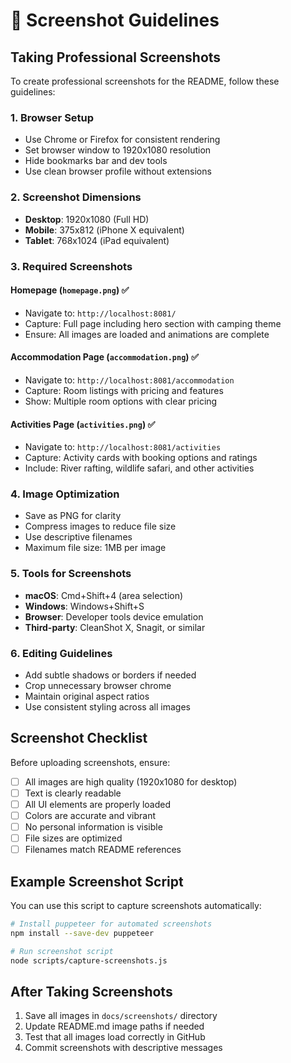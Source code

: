 # 📸 Screenshot Guidelines

## Taking Professional Screenshots

To create professional screenshots for the README, follow these guidelines:

### 1. Browser Setup
- Use Chrome or Firefox for consistent rendering
- Set browser window to 1920x1080 resolution
- Hide bookmarks bar and dev tools
- Use clean browser profile without extensions

### 2. Screenshot Dimensions
- **Desktop**: 1920x1080 (Full HD)
- **Mobile**: 375x812 (iPhone X equivalent)
- **Tablet**: 768x1024 (iPad equivalent)

### 3. Required Screenshots

#### Homepage (`homepage.png`) ✅
- Navigate to: `http://localhost:8081/`
- Capture: Full page including hero section with camping theme
- Ensure: All images are loaded and animations are complete

#### Accommodation Page (`accommodation.png`) ✅
- Navigate to: `http://localhost:8081/accommodation`
- Capture: Room listings with pricing and features
- Show: Multiple room options with clear pricing

#### Activities Page (`activities.png`) ✅
- Navigate to: `http://localhost:8081/activities`
- Capture: Activity cards with booking options and ratings
- Include: River rafting, wildlife safari, and other activities

### 4. Image Optimization
- Save as PNG for clarity
- Compress images to reduce file size
- Use descriptive filenames
- Maximum file size: 1MB per image

### 5. Tools for Screenshots
- **macOS**: Cmd+Shift+4 (area selection)
- **Windows**: Windows+Shift+S
- **Browser**: Developer tools device emulation
- **Third-party**: CleanShot X, Snagit, or similar

### 6. Editing Guidelines
- Add subtle shadows or borders if needed
- Crop unnecessary browser chrome
- Maintain original aspect ratios
- Use consistent styling across all images

## Screenshot Checklist

Before uploading screenshots, ensure:

- [ ] All images are high quality (1920x1080 for desktop)
- [ ] Text is clearly readable
- [ ] All UI elements are properly loaded
- [ ] Colors are accurate and vibrant
- [ ] No personal information is visible
- [ ] File sizes are optimized
- [ ] Filenames match README references

## Example Screenshot Script

You can use this script to capture screenshots automatically:

```bash
# Install puppeteer for automated screenshots
npm install --save-dev puppeteer

# Run screenshot script
node scripts/capture-screenshots.js
```

## After Taking Screenshots

1. Save all images in `docs/screenshots/` directory
2. Update README.md image paths if needed
3. Test that all images load correctly in GitHub
4. Commit screenshots with descriptive messages
